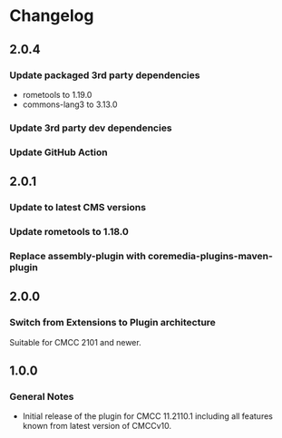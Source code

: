 Changelog
================================================================================
2.0.4
--------------------------------------------------------------------------------

### Update packaged 3rd party dependencies
* rometools to 1.19.0
* commons-lang3 to 3.13.0

### Update 3rd party dev dependencies

### Update GitHub Action

2.0.1
--------------------------------------------------------------------------------

### Update to latest CMS versions

### Update rometools to 1.18.0

### Replace assembly-plugin with coremedia-plugins-maven-plugin

2.0.0
--------------------------------------------------------------------------------

### Switch from Extensions to Plugin architecture

Suitable for CMCC 2101 and newer.

1.0.0
--------------------------------------------------------------------------------

### General Notes

* Initial release of the plugin for CMCC 11.2110.1 including all features known from latest version of CMCCv10.
